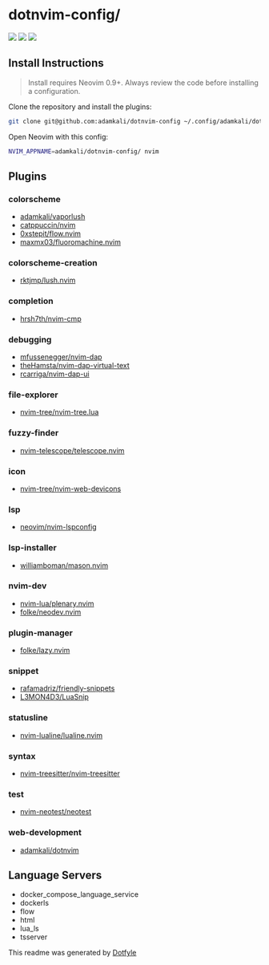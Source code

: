 # dotnvim-config/

<a href="https://dotfyle.com/adamkali/dotnvim-config"><img src="https://dotfyle.com/adamkali/dotnvim-config/badges/plugins?style=flat" /></a>
<a href="https://dotfyle.com/adamkali/dotnvim-config"><img src="https://dotfyle.com/adamkali/dotnvim-config/badges/leaderkey?style=flat" /></a>
<a href="https://dotfyle.com/adamkali/dotnvim-config"><img src="https://dotfyle.com/adamkali/dotnvim-config/badges/plugin-manager?style=flat" /></a>

## Install Instructions

 > Install requires Neovim 0.9+. Always review the code before installing a configuration.

Clone the repository and install the plugins:

```sh
git clone git@github.com:adamkali/dotnvim-config ~/.config/adamkali/dotnvim-config
```

Open Neovim with this config:

```sh
NVIM_APPNAME=adamkali/dotnvim-config/ nvim
```

## Plugins

### colorscheme

+ [adamkali/vaporlush](https://dotfyle.com/plugins/adamkali/vaporlush)
+ [catppuccin/nvim](https://dotfyle.com/plugins/catppuccin/nvim)
+ [0xstepit/flow.nvim](https://dotfyle.com/plugins/0xstepit/flow.nvim)
+ [maxmx03/fluoromachine.nvim](https://dotfyle.com/plugins/maxmx03/fluoromachine.nvim)
### colorscheme-creation

+ [rktjmp/lush.nvim](https://dotfyle.com/plugins/rktjmp/lush.nvim)
### completion

+ [hrsh7th/nvim-cmp](https://dotfyle.com/plugins/hrsh7th/nvim-cmp)
### debugging

+ [mfussenegger/nvim-dap](https://dotfyle.com/plugins/mfussenegger/nvim-dap)
+ [theHamsta/nvim-dap-virtual-text](https://dotfyle.com/plugins/theHamsta/nvim-dap-virtual-text)
+ [rcarriga/nvim-dap-ui](https://dotfyle.com/plugins/rcarriga/nvim-dap-ui)
### file-explorer

+ [nvim-tree/nvim-tree.lua](https://dotfyle.com/plugins/nvim-tree/nvim-tree.lua)
### fuzzy-finder

+ [nvim-telescope/telescope.nvim](https://dotfyle.com/plugins/nvim-telescope/telescope.nvim)
### icon

+ [nvim-tree/nvim-web-devicons](https://dotfyle.com/plugins/nvim-tree/nvim-web-devicons)
### lsp

+ [neovim/nvim-lspconfig](https://dotfyle.com/plugins/neovim/nvim-lspconfig)
### lsp-installer

+ [williamboman/mason.nvim](https://dotfyle.com/plugins/williamboman/mason.nvim)
### nvim-dev

+ [nvim-lua/plenary.nvim](https://dotfyle.com/plugins/nvim-lua/plenary.nvim)
+ [folke/neodev.nvim](https://dotfyle.com/plugins/folke/neodev.nvim)
### plugin-manager

+ [folke/lazy.nvim](https://dotfyle.com/plugins/folke/lazy.nvim)
### snippet

+ [rafamadriz/friendly-snippets](https://dotfyle.com/plugins/rafamadriz/friendly-snippets)
+ [L3MON4D3/LuaSnip](https://dotfyle.com/plugins/L3MON4D3/LuaSnip)
### statusline

+ [nvim-lualine/lualine.nvim](https://dotfyle.com/plugins/nvim-lualine/lualine.nvim)
### syntax

+ [nvim-treesitter/nvim-treesitter](https://dotfyle.com/plugins/nvim-treesitter/nvim-treesitter)
### test

+ [nvim-neotest/neotest](https://dotfyle.com/plugins/nvim-neotest/neotest)
### web-development

+ [adamkali/dotnvim](https://dotfyle.com/plugins/adamkali/dotnvim)
## Language Servers

+ docker_compose_language_service
+ dockerls
+ flow
+ html
+ lua_ls
+ tsserver


 This readme was generated by [Dotfyle](https://dotfyle.com)
